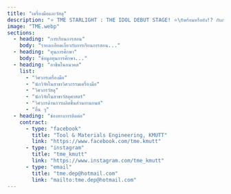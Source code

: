 ```yaml
---
title: "เครื่องมือและวัสดุ"
description: "⭐️ TME STARLIGHT : THE IDOL DEBUT STAGE! ⭐️\nพร้อมหรือยัง!? กับการเดบิวต์ครั้งแรกของเหล่า TME Trainees\nมินิคอนเสิร์ตสุดเก๋ ที่มาพร้อม 2 stage พิเศษ จากภาควิศวกรรมเครื่องมือและวัสดุ ⚙️\nที่จะทำให้ทุกคนได้รับประสบการณ์ดี ๆ กลับไปแน่นอน \nแล้วมาเจอกันในงาน KMUTT Engineering Open House 2025 !\n⸻⸻⸻⸻⸻⸻⸻\n“Every stage lights up with your cheers, every moment shines with our music… together we are the Starlight Concert.” 🌟🎤"
image: "TME.webp"
sections:
  - heading: "การเรียนการสอน"
    body: "รายละเอียดเกี่ยวกับการเรียนการสอน..."
  - heading: "ทุนการศึกษา"
    body: "ข้อมูลทุนการศึกษา..."
  - heading: "อาชีพในอนาคต"
    list:
      - "วิศวกรเครื่องมือ"
      - "นักวิจัยในสาขาวิศวกรรมเครื่องมือ"
      - "วิศวกรวัสดุ"
      - "นักวิจัยในสาขาวัสดุศาสตร์"
      - "วิศวกรด้านการผลิตชิ้นส่วนยานยนต์"
      - "อื่น ๆ"
  - heading: "ช่องทางการติดต่อ"
    contract:
      - type: "facebook"
        title: "Tool & Materials Engineering, KMUTT"
        link: "https://www.facebook.com/tme.kmutt"
      - type: "instagram"
        title: "tme_kmutt"
        link: "https://www.instagram.com/tme_kmutt"
      - type: "email"
        title: "tme.dep@hotmail.com"
        link: "mailto:tme.dep@hotmail.com"
---
```

